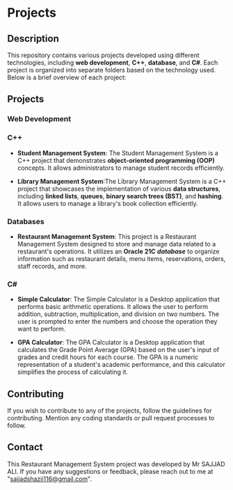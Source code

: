 # Projects

## Description

This repository contains various projects developed using different technologies, including **web development**, **C++**, **database**, and **C#**. Each project is organized into separate folders based on the technology used. Below is a brief overview of each project:

## Projects

### Web Development

### C++
- **Student Management System**: The Student Management System is a C++ project that demonstrates **object-oriented programming (OOP)** concepts. It allows administrators to manage student records efficiently.

- **Library Management System**:The Library Management System is a C++ project that showcases the implementation of various **data structures**, including **linked lists**, **queues**, **binary search trees (BST)**, and **hashing**. It allows users to manage a library's book collection efficiently.

### Databases
- **Restaurant Management System**: This project is a Restaurant Management System designed to store and manage data related to a restaurant's operations. It utilizes an **Oracle 21C** ***database*** to organize information such as restaurant details, menu items, reservations, orders, staff records, and more.

### C#
- **Simple Calculator**: The Simple Calculator is a Desktop application that performs basic arithmetic operations. It allows the user to perform addition, subtraction, multiplication, and division on two numbers. The user is prompted to enter the numbers and choose the operation they want to perform.

- **GPA Calculator**: The GPA Calculator is a Desktop application that calculates the Grade Point Average (GPA) based on the user's input of grades and credit hours for each course. The GPA is a numeric representation of a student's academic performance, and this calculator simplifies the process of calculating it.

## Contributing

If you wish to contribute to any of the projects, follow the guidelines for contributing. Mention any coding standards or pull request processes to follow.

## Contact

This Restaurant Management System project was developed by Mr SAJJAD ALI. If you have any suggestions or feedback, please reach out to me at "sajjadshazii116@gmail.com".
